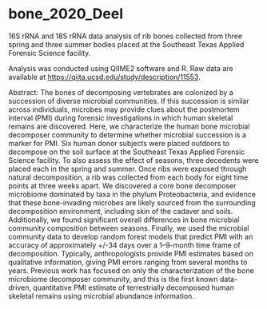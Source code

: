 # bone_2020_Deel
16S rRNA and 18S rRNA data analysis of rib bones collected from three spring and three summer bodies placed at the Southeast Texas Applied Forensic Science facility.

Analysis was conducted using QIIME2 software and R. Raw data are available at https://qiita.ucsd.edu/study/description/11553.

Abstract:
The bones of decomposing vertebrates are colonized by a succession of diverse microbial communities. If this succession is similar across individuals, microbes may provide clues about the postmortem interval (PMI) during forensic investigations in which human skeletal remains are discovered. Here, we characterize the human bone microbial decomposer community to determine whether microbial succession is a marker for PMI. Six human donor subjects were placed outdoors to decompose on the soil surface at the Southeast Texas Applied Forensic Science facility. To also assess the effect of seasons, three decedents were placed each in the spring and summer. Once ribs were exposed through natural decomposition, a rib was collected from each body for eight time points at three weeks apart. We discovered a core bone decomposer microbiome dominated by taxa in the phylum Proteobacteria, and evidence that these bone-invading microbes are likely sourced from the surrounding decomposition environment, including skin of the cadaver and soils. Additionally, we found significant overall differences in bone microbial community composition between seasons. Finally, we used the microbial community data to develop random forest models that predict PMI with an accuracy of approximately +/-34 days over a 1–9-month time frame of decomposition. Typically, anthropologists provide PMI estimates based on qualitative information, giving PMI errors ranging from several months to years. Previous work has focused on only the characterization of the bone microbiome decomposer community, and this is the first known data-driven, quantitative PMI estimate of terrestrially decomposed human skeletal remains using microbial abundance information.

